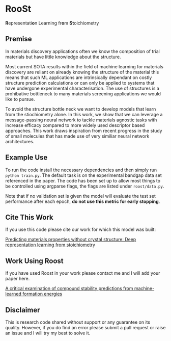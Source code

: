# RooSt

**R**epresentati**o**n Learning fr**o**m **St**oichiometry

## Premise

In materials discovery applications often we know the composition of trial materials but have little knowledge about the structure.

Most current SOTA results within the field of machine learning for materials discovery are reliant on already knowing the structure of the material this means that such ML applications are intrinsically dependant on costly structure prediction calculations or can only be applied to systems that have undergone experimental characterisation. The use of structures is a prohibative bottleneck to many materials screening applications we would like to pursue.

To avoid the structure bottle neck we want to develop models that learn from the stiochiometry alone. In this work, we show that we can leverage a message-passing neural network to tackle materials agnostic tasks with increase efficacy compared to more widely used descriptor based approaches. This work draws inspiration from recent progress in the study of small molecules that has made use of very similiar neural network architectures. 

## Example Use
To run the code install the necessary dependencies and then simply run `python train.py`. The default task is on the experimental bandgap data set referenced in the paper. The code has been set up to allow most things to be controlled using argparse flags, the flags are listed under `roost/data.py`. 

Note that if no validation set is given the model will evaluate the test set performance after each epoch, **do not use this metric for early stopping**.

## Cite This Work

If you use this code please cite our work for which this model was built:

[Predicting materials properties without crystal structure: Deep representation learning from stoichiometry](https://arxiv.org/abs/1910.00617)

## Work Using Roost

If you have used Roost in your work please contact me and I will add your paper here.

[A critical examination of compound stability predictions from machine-learned formation energies](https://arxiv.org/abs/2001.10591)

## Disclaimer

This is research code shared without support or any guarantee on its quality. However, if you do find an error please submit a pull request or raise an issue and I will try my best to solve it.


